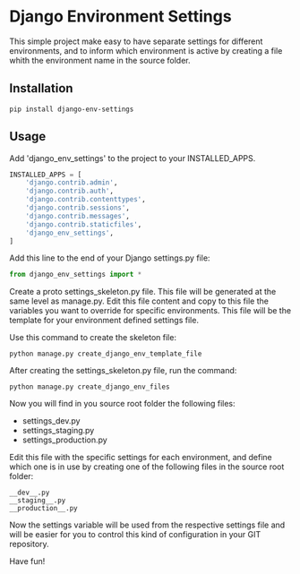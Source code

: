 Django Environment Settings
===========================

This simple project make easy to have separate settings for different environments,
and to inform which environment is active by creating a file whith the environment
name in the source folder.

Installation
------------

    pip install django-env-settings

Usage
-----

Add 'django_env_settings' to the project to your INSTALLED_APPS.
    
```python
INSTALLED_APPS = [
    'django.contrib.admin',
    'django.contrib.auth',
    'django.contrib.contenttypes',
    'django.contrib.sessions',
    'django.contrib.messages',
    'django.contrib.staticfiles',
    'django_env_settings',
]
```

Add this line to the end of your Django settings.py file:

```python
from django_env_settings import *
```

Create a proto settings_skeleton.py file. This file will be generated at the same level as manage.py. Edit this file
content and copy to this file the variables you want to override for specific environments. This file will be the
template for your environment defined settings file.

Use this command to create the skeleton file:

    python manage.py create_django_env_template_file

After creating the settings_skeleton.py file, run the command:

    python manage.py create_django_env_files

Now you will find in you source root folder the following files:

- settings_dev.py
- settings_staging.py
- settings_production.py

Edit this file with the specific settings for each environment, and define which one is in use by creating one of the
following files in the source root folder:

    __dev__.py
    __staging__.py
    __production__.py

Now the settings variable will be used from the respective settings file and will be easier for you to control this
kind of configuration in your GIT repository.

Have fun!
